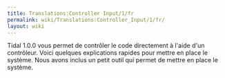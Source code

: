 ```yaml
---
title: Translations:Controller Input/1/fr
permalink: wiki/Translations:Controller_Input/1/fr/
layout: wiki
---
```


Tidal 1.0.0 vous permet de contrôler le code directement à l'aide d'un
contrôleur. Voici quelques explications rapides pour mettre en place le
système. Nous avons inclus un petit outil qui permet de mettre en place
le système.
